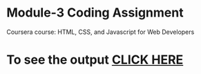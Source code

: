 

# Module-3 Coding Assignment

Coursera course: HTML, CSS, and Javascript for Web Developers

# To see the output [CLICK HERE](https://bashirandhawa.github.io/module3-solution/file:///C:/Users/KS%20Randhawa/Desktop/Assignments/module%203/index.html)

